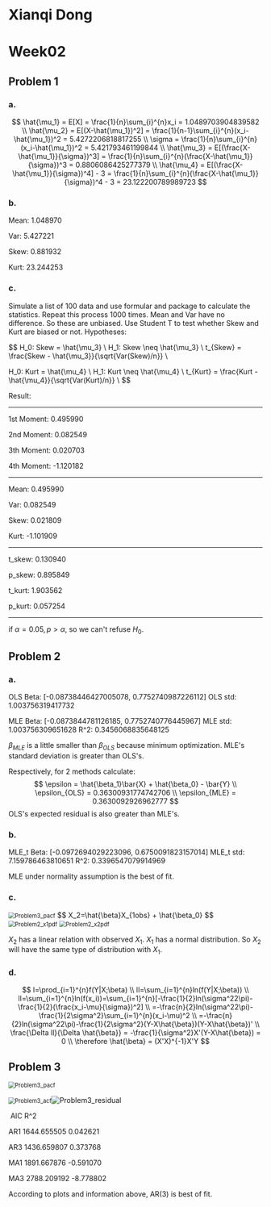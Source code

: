 # Xianqi Dong

# Week02

## Problem 1

### a.

$$
\hat{\mu_1} = E[X] = \frac{1}{n}\sum_{i}^{n}x_i = 1.0489703904839582 \\ 
\hat{\mu_2} = E[(X-\hat{\mu_1})^2] = \frac{1}{n-1}\sum_{i}^{n}(x_i-\hat{\mu_1})^2 = 5.4272206818817255 \\ 
\sigma = \frac{1}{n}\sum_{i}^{n}(x_i-\hat{\mu_1})^2 = 5.421793461199844 \\ 
\hat{\mu_3} = E[(\frac{X-\hat{\mu_1}}{\sigma})^3] = \frac{1}{n}\sum_{i}^{n}(\frac{X-\hat{\mu_1}}{\sigma})^3 = 0.8806086425277379 \\
\hat{\mu_4} = E[(\frac{X-\hat{\mu_1}}{\sigma})^4] - 3 = \frac{1}{n}\sum_{i}^{n}(\frac{X-\hat{\mu_1}}{\sigma})^4 - 3 = 23.122200789989723
$$

### b.

Mean: 1.048970

Var: 5.427221

Skew: 0.881932

Kurt: 23.244253

### c.

Simulate a list of 100 data and use formular and package to calculate the statistics. Repeat this process 1000 times. Mean and Var have no difference. So these are unbiased. Use Student T to test whether Skew and Kurt are biased or not. Hypotheses: 




$$
H_0: Skew = \hat{\mu_3} \\ 
H_1: Skew \neq \hat{\mu_3} \\ 
t_{Skew} = \frac{Skew - \hat{\mu_3}}{\sqrt{Var(Skew)/n}} \\

H_0: Kurt = \hat{\mu_4} \\ 
H_1: Kurt \neq \hat{\mu_4} \\ 
t_{Kurt} = \frac{Kurt - \hat{\mu_4}}{\sqrt{Var(Kurt)/n}} \\
$$

Result: 

------------------------------------
1st Moment:                 0.495990

2nd Moment:                 0.082549

3th Moment:                 0.020703

4th Moment:                -1.120182


------------------------------------
Mean:                       0.495990

Var:                        0.082549

Skew:                       0.021809

Kurt:                      -1.101909


------------------------------------
t_skew:                     0.130940

p_skew:                     0.895849

t_kurt:                     1.903562

p_kurt:                     0.057254

------------------------------------

if $\alpha = 0.05, p>\alpha$, so we can't refuse $H_0$. 

## Problem 2

### a.

OLS Beta:   [-0.08738446427005078, 0.7752740987226112]
OLS std:  1.003756319417732

MLE Beta:  [-0.0873844781126185, 0.7752740776445967]
MLE std:  1.003756309651628
R^2:  0.3456068835648125

$\beta_{MLE}$ is a little smaller than $\beta_{OLS}$ because minimum optimization. MLE's standard deviation is greater than OLS's.

Respectively, for 2 methods calculate:
$$
\epsilon = \hat{\beta_1}\bar{X} + \hat{\beta_0} - \bar{Y} \\ 
\epsilon_{OLS} = 0.36300931774742706 \\ 
\epsilon_{MLE} = 0.3630092926962777
$$
OLS's expected residual is also greater than MLE's.

### b.

MLE_t Beta:  [-0.0972694029223096, 0.6750091823157014]
MLE_t std:  7.159786463810651
R^2:  0.3396547079914969

MLE under normality assumption is the best of fit.

### c.

<img src="C:\Users\11833\Documents\fintech545\FinTech545-Student-Repository\Week02\Report\Problem2_value.png" alt="Problem3_pacf" style="zoom:80%;" />
$$
X_2=\hat{\beta}X_{1obs} + \hat{\beta_0}
$$
<img src="C:\Users\11833\Documents\fintech545\FinTech545-Student-Repository\Week02\Report\Problem2_x1pdf.png" alt="Problem2_x1pdf" style="zoom:80%;" />

<img src="C:\Users\11833\Documents\fintech545\FinTech545-Student-Repository\Week02\Report\Problem2_x2pdf.png" alt="Problem2_x2pdf" style="zoom:80%;" />

$X_2$ has a linear relation with observed $X_1$. $X_1$ has a normal distribution. So $X_2$ will have the same type of distribution with $X_1$.

### d.

$$
l=\prod_{i=1}^{n}f(Y|X;\beta) \\ 
ll=\sum_{i=1}^{n}ln(f(Y|X;\beta)) \\ 
ll=\sum_{i=1}^{n}ln(f(x_i))=\sum_{i=1}^{n}[-\frac{1}{2}ln(\sigma^22\pi)-\frac{1}{2}(\frac{x_i-\mu}{\sigma})^2] \\ 
=-\frac{n}{2}ln(\sigma^22\pi)-\frac{1}{2\sigma^2}\sum_{i=1}^{n}(x_i-\mu)^2 \\ 
=-\frac{n}{2}ln(\sigma^22\pi)-\frac{1}{2\sigma^2}(Y-X\hat{\beta})(Y-X\hat{\beta})' \\ 
\frac{\Delta ll}{\Delta \hat{\beta}} = -\frac{1}{\sigma^2}X'(Y-X\hat{\beta})  = 0 \\ 
\therefore \hat{\beta} = (X'X)^{-1}X'Y
$$



## Problem 3

<img src="C:\Users\11833\Documents\fintech545\FinTech545-Student-Repository\Week02\Report\Problem3_pacf.png" alt="Problem3_pacf" style="zoom:80%;" />

<img src="C:\Users\11833\Documents\fintech545\FinTech545-Student-Repository\Week02\Report\Problem3_acf.png" alt="Problem3_acf" style="zoom:80%;" />![Problem3_residual](C:\Users\11833\Documents\fintech545\FinTech545-Student-Repository\Week02\Report\Problem3_residual.png)

​                  AIC                  R^2

AR1    1644.655505     0.042621

AR3    1436.659807     0.373768

MA1    1891.667876    -0.591070

MA3    2788.209192    -8.778802

According to plots and information above, AR(3) is best of fit.
